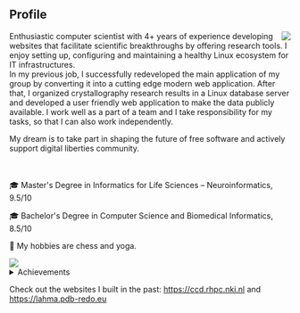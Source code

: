 ## Profile

<img align="right" src="https://thumbs.gfycat.com/PointedFrequentImperatorangel-size_restricted.gif">
Enthusiastic computer scientist with 4+ years of experience developing websites that facilitate scientific breakthroughs by offering research tools. I enjoy setting up, configuring and maintaining a healthy Linux ecosystem for IT infrastructures.
<br>
In my previous job, I successfully redeveloped the main application of my group by converting it into a cutting edge modern web application. After that, I organized crystallography research results in a Linux database server and developed  a user friendly web application to make the data publicly available.
I work well as a part of a team and I take responsibility for my tasks, so that I can also work independently.

My dream is to take part in shaping the future of free software and actively support digital liberties community.

<br><br>
🎓 Master's Degree in Informatics for Life Sciences – Neuroinformatics, 9.5/10

🎓 Bachelor's Degree in Computer Science and Biomedical Informatics, 8.5/10

:seedling: My hobbies are chess and yoga.

<img align="center" src="https://www.dropbox.com/s/xh4a5287uszjpkd/skills_word_cloudT.png?raw=1">
<details>
<summary>Achievements</summary>
  <ul>
  <li>I won the award for the higher grade of the first year during my master's
degree from Foundation for Education and European Civilization</li>
    <li>I won the award for the higher final grade for my bachelor's degree from
Greek State Scholarships Foundation</li>
</ul>
</details>

Check out the websites I built in the past: https://ccd.rhpc.nki.nl and https://lahma.pdb-redo.eu

<!---
gdamaskos/gdamaskos is a ✨ special ✨ repository because its `README.md` (this file) appears on your GitHub profile.
You can click the Preview link to take a look at your changes.

- 👋 Hi, I’m @gdamaskos
- 👀 I’m interested in ...
- 🌱 I’m currently learning ...
- 💞️ I’m looking to collaborate on ...
- 📫 How to reach me ...

--->
